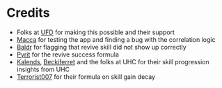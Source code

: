 # Credits

* Folks at [UFD](https://www.torn.com/factions.php?step=profile&userID=508375) for making this possible and their support
* [Macca](https://www.torn.com/profiles.php?XID=508375) for testing the app and finding a bug with the correlation logic
* [Baldr](https://www.torn.com/profiles.php?XID=1847600) for flagging that revive skill did not show up correctly 
* [Pyrit](https://www.torn.com/profiles.php?XID=2111649) for the revive success formula
* [Kalends](https://www.torn.com/profiles.php?XID=2032147), [Beckiferret](https://www.torn.com/profiles.php?XID=3601760) and the folks at UHC for their skill progression insights from UHC 
* [Terrorist007](https://www.torn.com/profiles.php?XID=305582) for their formula on skill gain decay
